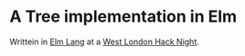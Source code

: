 # A Tree implementation in Elm

Writtein in [Elm Lang](http://elm-lang.org/) at a [West London Hack Night](http://www.meetup.com/West-London-Hack-Night/).

